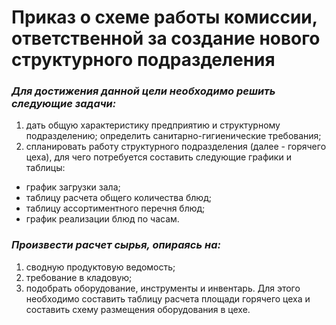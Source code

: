 # Приказ о схеме работы комиссии, ответственной за создание нового структурного подразделения
### *Для достижения данной цели необходимо решить следующие задачи:*

1. дать общую характеристику предприятию и структурному подразделению; определить санитарно-гигиенические требования;
2. спланировать работу структурного подразделения (далее - горячего цеха), для чего потребуется составить следующие
графики и таблицы: 
- график загрузки зала;
- таблицу расчета общего количества блюд;
- таблицу ассортиментного перечня блюд; 
- график реализации блюд по часам.
### *Произвести расчет сырья, опираясь на:*
1. сводную продуктовую ведомость;
2. требование в кладовую;
3. подобрать оборудование, инструменты и инвентарь. Для этого необходимо составить таблицу расчета площади горячего 
цеха и составить схему размещения оборудования в цехе. 
